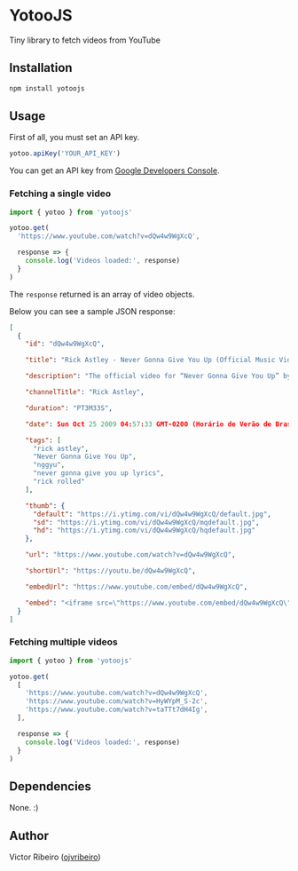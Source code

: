 # YotooJS

Tiny library to fetch videos from YouTube

## Installation

```bash
npm install yotoojs
```

## Usage

First of all, you must set an API key.

```js
yotoo.apiKey('YOUR_API_KEY')
```

You can get an API key from [Google Developers Console](https://console.developers.google.com/apis/credentials).

### Fetching a single video

```js
import { yotoo } from 'yotoojs'

yotoo.get(
  'https://www.youtube.com/watch?v=dQw4w9WgXcQ',

  response => {
    console.log('Videos loaded:', response)
  }
)
```

The `response` returned is an array of video objects.

Below you can see a sample JSON response:

```json
[
  {
    "id": "dQw4w9WgXcQ",

    "title": "Rick Astley - Never Gonna Give You Up (Official Music Video)",

    "description": "The official video for “Never Gonna Give You Up” by Rick Astley",

    "channelTitle": "Rick Astley",

    "duration": "PT3M33S",

    "date": Sun Oct 25 2009 04:57:33 GMT-0200 (Horário de Verão de Brasília),

    "tags": [
      "rick astley",
      "Never Gonna Give You Up",
      "nggyu",
      "never gonna give you up lyrics",
      "rick rolled"
    ],

    "thumb": {
      "default": "https://i.ytimg.com/vi/dQw4w9WgXcQ/default.jpg",
      "sd": "https://i.ytimg.com/vi/dQw4w9WgXcQ/mqdefault.jpg",
      "hd": "https://i.ytimg.com/vi/dQw4w9WgXcQ/hqdefault.jpg"
    },

    "url": "https://www.youtube.com/watch?v=dQw4w9WgXcQ",

    "shortUrl": "https://youtu.be/dQw4w9WgXcQ",

    "embedUrl": "https://www.youtube.com/embed/dQw4w9WgXcQ",

    "embed": "<iframe src=\"https://www.youtube.com/embed/dQw4w9WgXcQ\" frameborder=\"0\" allow=\"accelerometer; autoplay; encrypted-media; gyroscope; picture-in-picture\" allowfullscreen></iframe>"
  }
]
```

### Fetching multiple videos

```js
import { yotoo } from 'yotoojs'

yotoo.get(
  [
    'https://www.youtube.com/watch?v=dQw4w9WgXcQ',
    'https://www.youtube.com/watch?v=HyWYpM_S-2c',
    'https://www.youtube.com/watch?v=taTTt7dH4Ig',
  ],

  response => {
    console.log('Videos loaded:', response)
  }
)
```

## Dependencies

None. :)

## Author

Victor Ribeiro ([ojvribeiro](https://github.com/ojvribeiro))
